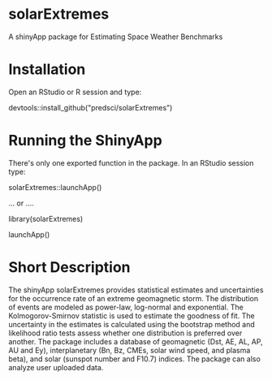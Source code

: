 # solarExtremes

A shinyApp package for Estimating Space Weather Benchmarks 

# Installation

Open an RStudio or R session and type: 

devtools::install_github("predsci/solarExtremes")

# Running the ShinyApp

There's only one exported function in the package. In an RStudio session type:

solarExtremes::launchApp()

... or .... 

library(solarExtremes)

launchApp()

# Short Description

The shinyApp solarExtremes provides statistical estimates and uncertainties for the occurrence rate of an extreme geomagnetic storm.  The distribution of events are modeled as power-law, log-normal and exponential.  The Kolmogorov-Smirnov statistic is used to estimate the goodness of fit. The uncertainty in the estimates is calculated using the bootstrap method and likelihood ratio tests assess whether one distribution is preferred over another. The package includes a database of geomagnetic (Dst, AE, AL, AP, AU and Ey), interplanetary (Bn, Bz, CMEs, solar wind speed, and plasma beta), and solar (sunspot number and F10.7) indices. The package can also analyze user uploaded data. 
